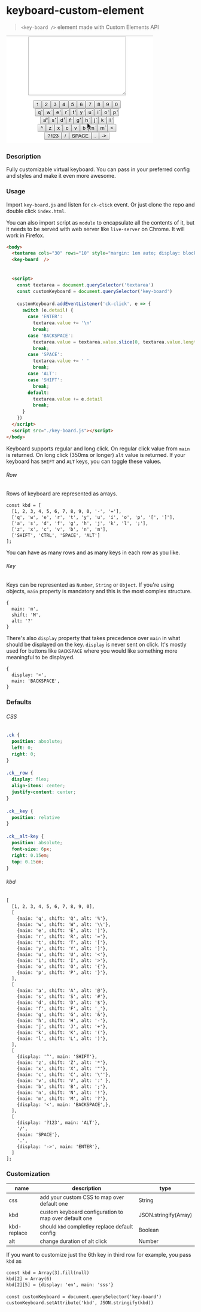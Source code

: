 # keyboard-custom-element


> `<key-board />` element made with Custom Elements API


![preview](ck-preview.gif)


### Description

Fully customizable virtual keyboard. You can pass in your preferred config and styles and make it even more awesome.


### Usage

Import `key-board.js` and listen for `ck-click` event. Or just clone the repo and double click `index.html`.

You can also import script as `module` to encapsulate all the contents of it, but it needs to be served with web server like `live-server` on Chrome. It will work in Firefox.

``` HTML
<body>
  <textarea cols="30" rows="10" style="margin: 1em auto; display: block"></textarea>
  <key-board  />


  <script>
    const textarea = document.querySelector('textarea')
    const customKeyboard = document.querySelector('key-board')

    customKeyboard.addEventListener('ck-click', e => {
      switch (e.detail) {
        case 'ENTER':
          textarea.value += '\n'
          break;
        case 'BACKSPACE':
          textarea.value = textarea.value.slice(0, textarea.value.length - 1)
          break;
        case 'SPACE':
          textarea.value += ' '
          break;
        case 'ALT':
        case 'SHIFT':
          break;
        default:
          textarea.value += e.detail
          break;
      }
    })
  </script>
  <script src="./key-board.js"></script>
</body>
```
Keyboard supports regular and long click. On regular click value from `main` is returned. On long click (350ms or longer) `alt` value is returned. If your keyboard has `SHIFT` and `ALT` keys, you can toggle these values.


###### Row

Rows of keyboard are represented as arrays.
``` JS
const kbd = [
  [1, 2, 3, 4, 5, 6, 7, 8, 9, 0, '-', '='],
  ['q', 'w', 'e', 'r', 't', 'y', 'u', 'i', 'o', 'p', '[', ']'],
  ['a', 's', 'd', 'f', 'g', 'h', 'j', 'k', 'l', ';'],
  ['z', 'x', 'c', 'v', 'b', 'n', 'm'],
  ['SHIFT', 'CTRL', 'SPACE', 'ALT']
];
```
You can have as many rows and as many keys in each row as you like.

###### Key
Keys can be represented as `Number`, `String` or `Object`. If you're using objects, `main` property is mandatory and this is the most complex structure.
```JS
{
  main: 'm',
  shift: 'M',
  alt: '?'
}
```
There's also `display` property that takes precedence over `main` in what should be displayed on the key. `display` is never sent on click. It's mostly used for buttons like `BACKSPACE` where you would like something more meaningful to be displayed.
```JS
{
  display: '<',
  main: 'BACKSPACE',
}
```

### Defaults

###### CSS
``` CSS
.ck {
  position: absolute;
  left: 0;
  right: 0;
}

.ck__row {
  display: flex;
  align-items: center;
  justify-content: center;
}

.ck__key {
  position: relative
}

.ck__alt-key {
  position: absolute;
  font-size: 6px;
  right: 0.15em;
  top: 0.15em;
}
```

###### kbd
``` JS
[
  [1, 2, 3, 4, 5, 6, 7, 8, 9, 0],
  [
    {main: 'q', shift: 'Q', alt: '%'},
    {main: 'w', shift: 'W', alt: '\\'},
    {main: 'e', shift: 'E', alt: '|'},
    {main: 'r', shift: 'R', alt: '='},
    {main: 't', shift: 'T', alt: '['},
    {main: 'y', shift: 'Y', alt: ']'},
    {main: 'u', shift: 'U', alt: '<'},
    {main: 'i', shift: 'I', alt: '>'},
    {main: 'o', shift: 'O', alt: '{'},
    {main: 'p', shift: 'P', alt: '}'},
  ],
  [
    {main: 'a', shift: 'A', alt: '@'},
    {main: 's', shift: 'S', alt: '#'},
    {main: 'd', shift: 'D', alt: '$'},
    {main: 'f', shift: 'F', alt: '_'},
    {main: 'g', shift: 'G', alt: '&'},
    {main: 'h', shift: 'H', alt: '-'},
    {main: 'j', shift: 'J', alt: '+'},
    {main: 'k', shift: 'K', alt: '('},
    {main: 'l', shift: 'L', alt: ')'},
  ],
  [
    {display: '^', main: 'SHIFT'},
    {main: 'z', shift: 'Z', alt: '*'},
    {main: 'x', shift: 'X', alt: '"'},
    {main: 'c', shift: 'C', alt: '\''},
    {main: 'v', shift: 'V', alt: ':' },
    {main: 'b', shift: 'B', alt: ';'},
    {main: 'n', shift: 'N', alt: '!'},
    {main: 'm', shift: 'M', alt: '?'},
    {display: '<', main: 'BACKSPACE',},
  ],
  [
    {display: '?123', main: 'ALT'},
    '/',
    {main: 'SPACE'},
    '.',
    {display: '->', main: 'ENTER'},
  ]
];
```


### Customization

name        | description                                           | type
------------|-------------------------------------------------------|----------------------
css         | add your custom CSS to map over default one           | String
kbd         | custom keyboard configuration to map over default one | JSON.stringify(Array)
kbd-replace | should `kbd` completley replace default config        | Boolean
alt         | change duration of alt click                          | Number

If you want to customize just the 6th key in third row for  example, you pass `kbd` as
``` JS
const kbd = Array(3).fill(null)
kbd[2] = Array(6)
kbd[2][5] = {display: 'en', main: 'sss'}

const customKeyboard = document.querySelector('key-board')
customKeyboard.setAttribute('kbd', JSON.stringify(kbd))
```
